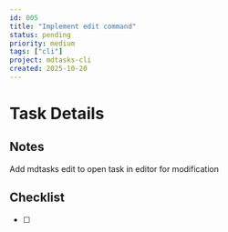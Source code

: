 ```yaml
---
id: 005
title: "Implement edit command"
status: pending
priority: medium
tags: ["cli"]
project: mdtasks-cli
created: 2025-10-20
---
```


# Task Details

## Notes
Add mdtasks edit <id> to open task in editor for modification

## Checklist
- [ ] 

